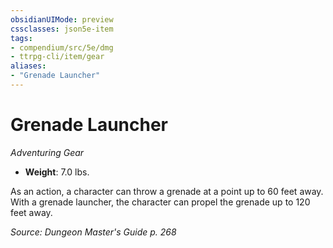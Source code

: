 ```yaml
---
obsidianUIMode: preview
cssclasses: json5e-item
tags:
- compendium/src/5e/dmg
- ttrpg-cli/item/gear
aliases: 
- "Grenade Launcher"
---
```

# Grenade Launcher
*Adventuring Gear*  

- **Weight**: 7.0 lbs.

As an action, a character can throw a grenade at a point up to 60 feet away. With a grenade launcher, the character can propel the grenade up to 120 feet away.

*Source: Dungeon Master's Guide p. 268*